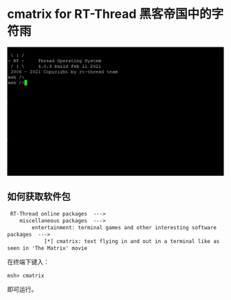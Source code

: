 # cmatrix for RT-Thread 黑客帝国中的字符雨

![cmatrix.gif](cmatrix.gif)

## 如何获取软件包

```
 RT-Thread online packages  --->
    miscellaneous packages  --->
        entertainment: terminal games and other interesting software packages  --->
            [*] cmatrix: text flying in and out in a terminal like as seen in 'The Matrix' movie
```

在终端下键入：

```shell
msh> cmatrix
```

即可运行。

